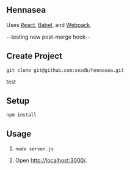 Hennasea
---

Uses [React](https://facebook.github.io/react/), [Babel](http://babeljs.io/), and [Webpack](http://webpack.github.io/).

--testing new post-merge hook--

Create Project
---
```
git clone git@github.com:seadb/hennasea.git
```
test

Setup
---

```
npm install
```


Usage
---

1. `node server.js`

2. Open [http://localhost:3000/](http://localhost:3000/).
